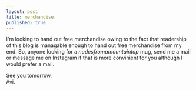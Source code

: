 ```yaml
---
layout: post
title: merchandise.
published: true
---
```

I'm looking to hand out free merchandise owing to the fact that readership of this blog is managable enough to hand out free merchandise from my end. So, anyone looking for a _nudesfromamountaintop_ mug, send me a mail or message me on Instagram if that is more convinient for you although I would prefer a mail.

See you tomorrow,  
Avi.
